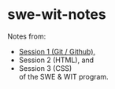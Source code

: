 # swe-wit-notes
Notes from:<br>
* [Session 1 (Git / Github),](bit.ly/swe-wit-session-1) <br>
* Session 2 (HTML), and <br>
* Session 3 (CSS) <br>
of the SWE &amp; WIT program.
